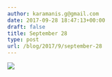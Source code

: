 ```yaml
---
author: karamanis.g@gmail.com
date: 2017-09-28 18:47:13+00:00
draft: false
title: September 28
type: post
url: /blog/2017/9/september-28
---
```




  
   ![](/images/2017-09-28-20179september-28/IMG_2339.jpg)

  


